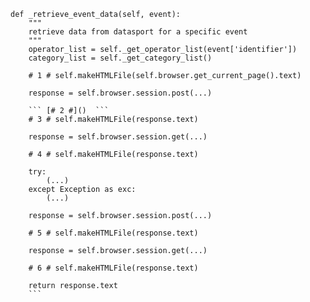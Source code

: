 ```
def _retrieve_event_data(self, event):
    """
    retrieve data from datasport for a specific event
    """
    operator_list = self._get_operator_list(event['identifier'])
    category_list = self._get_category_list()

    # 1 # self.makeHTMLFile(self.browser.get_current_page().text)

    response = self.browser.session.post(...)

    ``` [# 2 #]()  ```
    # 3 # self.makeHTMLFile(response.text)

    response = self.browser.session.get(...)

    # 4 # self.makeHTMLFile(response.text)

    try:
        (...)
    except Exception as exc:
        (...)

    response = self.browser.session.post(...)

    # 5 # self.makeHTMLFile(response.text)

    response = self.browser.session.get(...)

    # 6 # self.makeHTMLFile(response.text)

    return response.text
    ```
